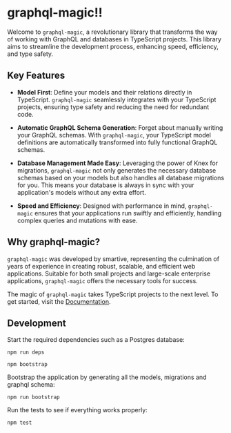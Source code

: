 # graphql-magic!!

Welcome to `graphql-magic`, a revolutionary library that transforms the way of working with GraphQL and databases in TypeScript projects. This library aims to streamline the development process, enhancing speed, efficiency, and type safety.

## Key Features

- **Model First**: Define your models and their relations directly in TypeScript. `graphql-magic` seamlessly integrates with your TypeScript projects, ensuring type safety and reducing the need for redundant code.
- **Automatic GraphQL Schema Generation**: Forget about manually writing your GraphQL schemas. With `graphql-magic`, your TypeScript model definitions are automatically transformed into fully functional GraphQL schemas.

- **Database Management Made Easy**: Leveraging the power of Knex for migrations, `graphql-magic` not only generates the necessary database schemas based on your models but also handles all database migrations for you. This means your database is always in sync with your application's models without any extra effort.
- **Speed and Efficiency**: Designed with performance in mind, `graphql-magic` ensures that your applications run swiftly and efficiently, handling complex queries and mutations with ease.

## Why graphql-magic?

`graphql-magic` was developed by smartive, representing the culmination of years of experience in creating robust, scalable, and efficient web applications. Suitable for both small projects and large-scale enterprise applications, `graphql-magic` offers the necessary tools for success.

The magic of `graphql-magic` takes TypeScript projects to the next level. To get started, visit the [Documentation](https://smartive.github.io/graphql-magic/).

## Development

Start the required dependencies such as a Postgres database:

```
npm run deps
```

```
npm bootstrap
```

Bootstrap the application by generating all the models, migrations and graphql schema:

```
npm run bootstrap
```

Run the tests to see if everything works properly:

```
npm test
```
